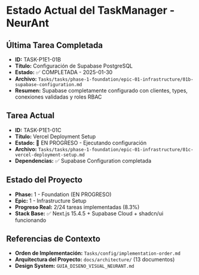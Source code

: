 # Estado Actual del TaskManager - NeurAnt

## Última Tarea Completada
- **ID:** TASK-P1E1-01B
- **Título:** Configuración de Supabase PostgreSQL
- **Estado:** ✅ COMPLETADA - 2025-01-30
- **Archivo:** `Tasks/tasks/phase-1-foundation/epic-01-infrastructure/01b-supabase-configuration.md`
- **Resumen:** Supabase completamente configurado con clientes, types, conexiones validadas y roles RBAC

## Tarea Actual
- **ID:** TASK-P1E1-01C  
- **Título:** Vercel Deployment Setup
- **Estado:** 🔄 EN PROGRESO - Ejecutando configuración
- **Archivo:** `Tasks/tasks/phase-1-foundation/epic-01-infrastructure/01c-vercel-deployment-setup.md`
- **Dependencias:** ✅ Supabase Configuration completada

## Estado del Proyecto
- **Phase:** 1 - Foundation (EN PROGRESO)
- **Epic:** 1 - Infrastructure Setup  
- **Progreso Real:** 2/24 tareas implementadas (8.3%)
- **Stack Base:** ✅ Next.js 15.4.5 + Supabase Cloud + shadcn/ui funcionando

## Referencias de Contexto
- **Orden de Implementación:** `Tasks/config/implementation-order.md`
- **Arquitectura del Proyecto:** `docs/architecture/` (13 documentos)
- **Design System:** `GUIA_DISENO_VISUAL_NEURANT.md`

